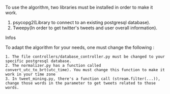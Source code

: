 To use the algorithm, two libraries must be installed in order to make it work.

  1. psycopg2(Library to connect to an existing postgresql database).
  2. Tweepy(In order to get twitter's tweets and user overall information).
  
Infos 

  To adapt the algorithm for your needs, one must change the following :
  
    1. The file controllers/database_controller.py must be changed to your specific postgresql database.
    2. The normalizer.py has a function called convert_utc_to_brt(utc_time). You must change this function to make it work in your time zone
    3. In tweet_mining.py, there's a function call (stream.filter(...)), change those words in the parameter to get tweets related to those words.
